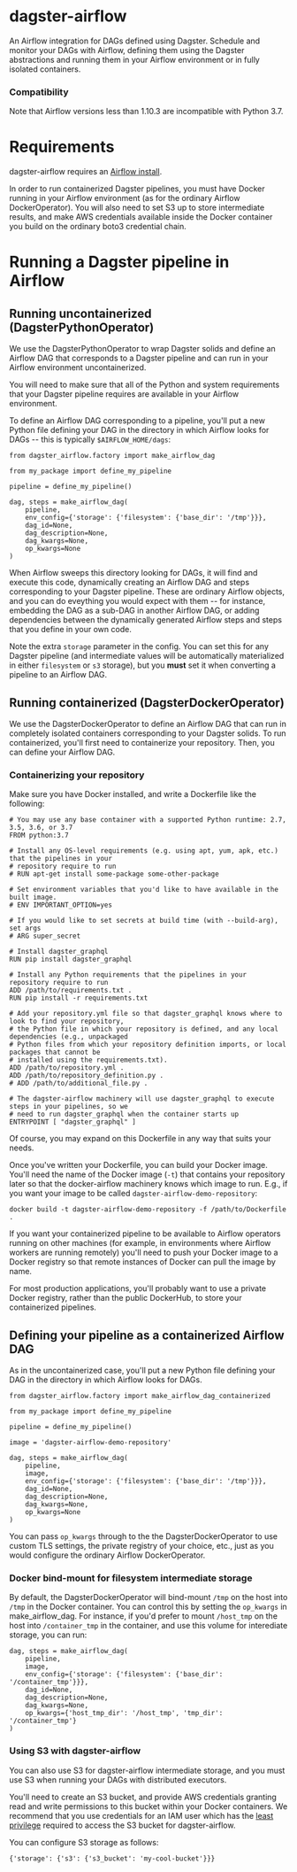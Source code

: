 # dagster-airflow

An Airflow integration for DAGs defined using Dagster. Schedule and monitor your DAGs with Airflow,
defining them using the Dagster abstractions and running them in your Airflow environment or in
fully isolated containers.

### Compatibility

Note that Airflow versions less than 1.10.3 are incompatible with Python 3.7.

# Requirements

dagster-airflow requires an [Airflow install](https://airflow.apache.org/installation.html).

In order to run containerized Dagster pipelines, you must have Docker running in your Airflow
environment (as for the ordinary Airflow DockerOperator). You will also need to set S3 up to store
intermediate results, and make AWS credentials available inside the Docker container you build on
the ordinary boto3 credential chain.

# Running a Dagster pipeline in Airflow

## Running uncontainerized (DagsterPythonOperator)

We use the DagsterPythonOperator to wrap Dagster solids and define an Airflow DAG that corresponds
to a Dagster pipeline and can run in your Airflow environment uncontainerized.

You will need to make sure that all of the Python and system requirements that your Dagster pipeline
requires are available in your Airflow environment.

To define an Airflow DAG corresponding to a pipeline, you'll put a new Python file defining your DAG
in the directory in which Airflow looks for DAGs -- this is typically `$AIRFLOW_HOME/dags`:

    from dagster_airflow.factory import make_airflow_dag

    from my_package import define_my_pipeline

    pipeline = define_my_pipeline()

    dag, steps = make_airflow_dag(
        pipeline,
        env_config={'storage': {'filesystem': {'base_dir': '/tmp'}}},
        dag_id=None,
        dag_description=None,
        dag_kwargs=None,
        op_kwargs=None
    )

When Airflow sweeps this directory looking for DAGs, it will find and execute this code, dynamically
creating an Airflow DAG and steps corresponding to your Dagster pipeline. These are ordinary
Airflow objects, and you can do eveything you would expect with them -- for instance, embedding the
DAG as a sub-DAG in another Airflow DAG, or adding dependencies between the dynamically generated
Airflow steps and steps that you define in your own code.

Note the extra `storage` parameter in the config. You can set this for any Dagster pipeline (and
intermediate values will be automatically materialized in either `filesystem` or `s3` storage), but
you **must** set it when converting a pipeline to an Airflow DAG.

## Running containerized (DagsterDockerOperator)

We use the DagsterDockerOperator to define an Airflow DAG that can run in completely isolated
containers corresponding to your Dagster solids. To run containerized, you'll first need to
containerize your repository. Then, you can define your Airflow DAG.

### Containerizing your repository

Make sure you have Docker installed, and write a Dockerfile like the following:

```
# You may use any base container with a supported Python runtime: 2.7, 3.5, 3.6, or 3.7
FROM python:3.7

# Install any OS-level requirements (e.g. using apt, yum, apk, etc.) that the pipelines in your
# repository require to run
# RUN apt-get install some-package some-other-package

# Set environment variables that you'd like to have available in the built image.
# ENV IMPORTANT_OPTION=yes

# If you would like to set secrets at build time (with --build-arg), set args
# ARG super_secret

# Install dagster_graphql
RUN pip install dagster_graphql

# Install any Python requirements that the pipelines in your repository require to run
ADD /path/to/requirements.txt .
RUN pip install -r requirements.txt

# Add your repository.yml file so that dagster_graphql knows where to look to find your repository,
# the Python file in which your repository is defined, and any local dependencies (e.g., unpackaged
# Python files from which your repository definition imports, or local packages that cannot be
# installed using the requirements.txt).
ADD /path/to/repository.yml .
ADD /path/to/repository_definition.py .
# ADD /path/to/additional_file.py .

# The dagster-airflow machinery will use dagster_graphql to execute steps in your pipelines, so we
# need to run dagster_graphql when the container starts up
ENTRYPOINT [ "dagster_graphql" ]
```

Of course, you may expand on this Dockerfile in any way that suits your needs.

Once you've written your Dockerfile, you can build your Docker image. You'll need the name of the
Docker image (`-t`) that contains your repository later so that the docker-airflow machinery knows
which image to run. E.g., if you want your image to be called `dagster-airflow-demo-repository`:

```
docker build -t dagster-airflow-demo-repository -f /path/to/Dockerfile .
```

If you want your containerized pipeline to be available to Airflow operators running on other
machines (for example, in environments where Airflow workers are running remotely) you'll need to
push your Docker image to a Docker registry so that remote instances of Docker can pull the image
by name.

For most production applications, you'll probably want to use a private Docker registry, rather
than the public DockerHub, to store your containerized pipelines.

## Defining your pipeline as a containerized Airflow DAG

As in the uncontainerized case, you'll put a new Python file defining your DAG in the directory in
which Airflow looks for DAGs.

    from dagster_airflow.factory import make_airflow_dag_containerized

    from my_package import define_my_pipeline

    pipeline = define_my_pipeline()

    image = 'dagster-airflow-demo-repository'

    dag, steps = make_airflow_dag(
        pipeline,
        image,
        env_config={'storage': {'filesystem': {'base_dir': '/tmp'}}},
        dag_id=None,
        dag_description=None,
        dag_kwargs=None,
        op_kwargs=None
    )

You can pass `op_kwargs` through to the the DagsterDockerOperator to use custom TLS settings, the
private registry of your choice, etc., just as you would configure the ordinary Airflow
DockerOperator. 

### Docker bind-mount for filesystem intermediate storage

By default, the DagsterDockerOperator will bind-mount `/tmp` on the host into `/tmp` in the Docker
container. You can control this by setting the `op_kwargs` in make_airflow_dag. For instance,
if you'd prefer to mount `/host_tmp` on the host into `/container_tmp` in the container, and
use this volume for interediate storage, you can run:

    dag, steps = make_airflow_dag(
        pipeline,
        image,
        env_config={'storage': {'filesystem': {'base_dir': '/container_tmp'}}},
        dag_id=None,
        dag_description=None,
        dag_kwargs=None,
        op_kwargs={'host_tmp_dir': '/host_tmp', 'tmp_dir': '/container_tmp'}
    )


### Using S3 with dagster-airflow

You can also use S3 for dagster-airflow intermediate storage, and you must use S3 when running
your DAGs with distributed executors.

You'll need to create an S3 bucket, and provide AWS credentials granting read and write permissions
to this bucket within your Docker containers. We recommend that you use credentials for an IAM user
which has the [least privilege](https://docs.aws.amazon.com/IAM/latest/UserGuide/best-practices.html#grant-least-privilege)
required to access the S3 bucket for dagster-airflow.

You can configure S3 storage as follows:

    {'storage': {'s3': {'s3_bucket': 'my-cool-bucket'}}}

<!-- FIXME give an example with a Sensor and a SubDAG ### Customizing your DAG

Once you've scaffolded your DAG, you can make changes as your business logic requires to take
advantage of Airflow functionality that is external to the logical structure of your pipelines.

FIXME discuss SubDAGs and structure.

For instance, you may want to add Sensors to your Airflow DAGs to change the way that scheduled
DAG runs interact with their environment, or you may want to manually edit DAG args such as
`start_date` or `email`. -->

<!-- FIXME document new test fixtures
# Testing

Docker must be running for the test suite to pass. -->
